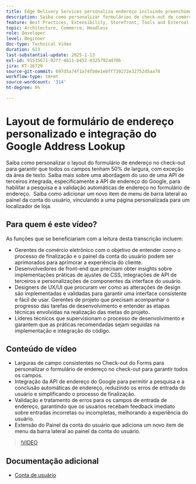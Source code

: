 ```yaml
---
title: Edge Delivery Services personaliza endereço incluindo preenchimento automático
description: Saiba como personalizar formulários de check-out de comércio eletrônico e integrar a Pesquisa de endereço do Google para melhorar a experiência do usuário e reduzir os erros de entrada.
feature: Best Practices, Extensibility, Storefront, Tools and External Services
topic: Architecture, Commerce, Headless
role: Developer
level: Beginner
doc-type: Technical Video
duration: 613
last-substantial-update: 2025-1-13
exl-id: 91535671-02ff-4611-b452-0325792ad70b
jira: KT-16729
source-git-commit: 097d5a74f1a74fb0e1e8ff739272e32752d5aa78
workflow-type: tm+mt
source-wordcount: '314'
ht-degree: 0%

---
```



# Layout de formulário de endereço personalizado e integração do Google Address Lookup

Saiba como personalizar o layout do formulário de endereço no check-out para garantir que todos os campos tenham 50% de largura, com exceção da área de texto. Saiba mais sobre uma abordagem do uso de uma API de terceiros integrada, especificamente a API de endereço do Google, para habilitar a pesquisa e a validação automáticas de endereço no formulário de endereço. &#x200B; Saiba como adicionar um novo item de menu de barra lateral ao painel da conta do usuário, vinculando a uma página personalizada para um localizador de loja.

## Para quem é este vídeo?

As funções que se beneficiariam com a leitura desta transcrição incluem:

* Gerentes de comércio eletrônico com o objetivo de entender como o processo de finalização e o painel da conta do usuário podem ser aprimorados para aprimorar a experiência do cliente.
* Desenvolvedores de front-end que precisam obter insights sobre implementações práticas de ajustes de CSS, integrações de API de terceiros e personalizações de componentes da interface do usuário.
* Designers de UX/UI que procuram ver como as alterações de design são implementadas e validadas para garantir uma interface consistente e fácil de usar.
Gerentes de projeto que precisam acompanhar o progresso das tarefas de desenvolvimento e entender as etapas técnicas envolvidas na realização das metas do projeto.
* Líderes técnicos que supervisionam o processo de desenvolvimento e garantem que as práticas recomendadas sejam seguidas na implementação e integração do código.


## Conteúdo de vídeo

* Larguras de campo consistentes no Check-out do Forms para personalizar o formulário de endereço no check-out para garantir todos os campos.
* Integração da API de endereço do Google para permitir a pesquisa e a conclusão automáticas de endereço, reduzindo os erros de entrada do usuário e simplificando o processo de finalização.
* Validação e tratamento de erros para os campos de entrada de endereço, garantindo que os usuários recebam feedback imediato sobre entradas incorretas ou incompletas, melhorando a experiência do usuário.
* Extensão do Painel da conta do usuário que adiciona um novo item de menu da barra lateral ao painel da conta do usuário.

>[!VIDEO](https://video.tv.adobe.com/v/3442787?learn=on)

## Documentação adicional

* [Conta de usuário](https://experienceleague.adobe.com/developer/commerce/storefront/dropins/user-account/tutorials/)

